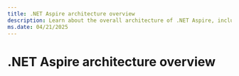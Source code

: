 ```yaml
---
title: .NET Aspire architecture overview  
description: Learn about the overall architecture of .NET Aspire, including its integrations, orchestration, and networking capabilities.  
ms.date: 04/21/2025  
---
```


# .NET Aspire architecture overview  

<!-- TODO: Write the overview -->